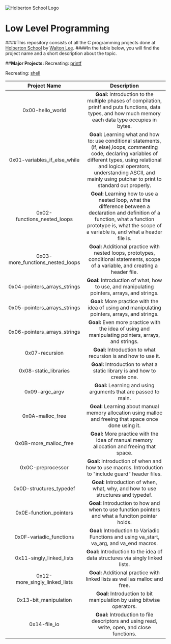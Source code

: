 ![Holberton School Logo](https://www.holbertonschool.com/holberton-logo.png)
# Low Level Programming

####This repository consists of all the C programming projects done at [Holberton School](https://www.holbertonschool.com/) by [Walton Lee](https://www.linkedin.com/in/walton-lee-443560a6).
####In the table below, you will find the project name and a short description about the topic.

##**Major Projects:**
Recreating: [printf](https://github.com/WalLee2/printf)

Recreating: [shell](https://github.com/WalLee2/simple_shell)

|                  Project Name               |                     Description                     |
| :-----------------------------------------: |  :-----------------------------------------------:  |
|        0x00-hello_world                     |  **Goal:** Introduction to the multiple phases of compilation, printf and puts functions, data types, and how much memory each data type occupies in bytes.|
|        0x01-variables_if_else_while         |  **Goal:** Learning what and how to: use conditional statements, (if, else),loops, commenting code, declaring variables of different types, using relational and logical operators, understanding ASCII, and mainly using putchar to print to standard out properly.  |
|        0x02-functions_nested_loops          |  **Goal:** Learning how to use a nested loop, what the difference between a declaration and definition of a function, what a function prototype is, what the scope of a variable is, and what a header file is.  |
|        0x03-more_functions_nested_loops     |  **Goal:** Additional practice with nested loops, prototypes, conditional statements, scope of a variable, and creating a header file. |
|        0x04-pointers_arrays_strings         |  **Goal:** Introduction of what, how to use, and manipulating pointers, arrays, and strings.  |
|        0x05-pointers_arrays_strings         |  **Goal:** More practice with the idea of using and manipulating pointers, arrays, and strings.  |
|        0x06-pointers_arrays_strings         |  **Goal:** Even more practice with the idea of using and manipulating pointers, arrays, and strings.  |
|        0x07-recursion                       |  **Goal:** Introduction to what recursion is and how to use it.  |
|        0x08-static_libraries                |  **Goal:** Introduction to what a static library is and how to create one.  |
|        0x09-argc_argv                       |  **Goal:** Learning and using arguments that are passed to main.  |
|        0x0A-malloc_free                     |  **Goal:** Learning about manual memory allocation using malloc and freeing that space once done using it.  |
|        0x0B-more_malloc_free                |  **Goal:** More practice with the idea of manual memory allocation and freeing that space.  |
|        0x0C-preprocessor                    |  **Goal:** Introduction of when and how to use macros. Introduction to "include guard" header files.  |
|        0x0D-structures_typedef              |  **Goal:** Introduction of when, what, why, and how to use structures and typedef.  |
|        0x0E-function_pointers               |  **Goal:** Introduction to how and when to use function pointers and what a funciton pointer holds.  |
|        0x0F-variadic_functions              |  **Goal:** Introduction to Variadic Functions and using va_start, va_arg, and va_end macros.  |
|        0x11-singly_linked_lists             |  **Goal:** Introduction to the idea of data structures via singly linked lists. |
|        0x12-more_singly_linked_lists        |  **Goal:** Additional practice with linked lists as well as malloc and free.  |
|        0x13-bit_manipulation                |  **Goal:** Introduction to bit manipulation by using bitwise operators.   |
|        0x14-file_io                         |  **Goal:** Introduction to file descriptors and using read, write, open, and close functions.  |
